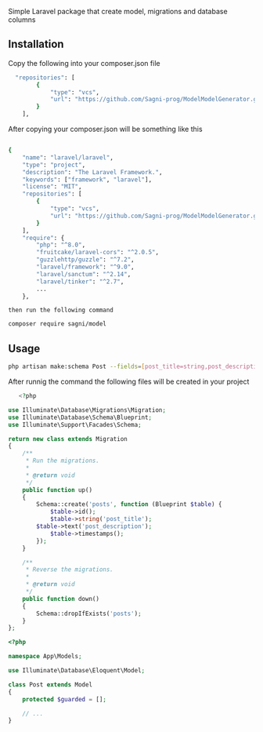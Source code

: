 Simple Laravel package that create model, migrations and database columns 

Installation
------------
Copy the following into your composer.json file
```bash
  "repositories": [
        {
            "type": "vcs",
            "url": "https://github.com/Sagni-prog/ModelModelGenerator.git"
        }
    ],
```

After copying your composer.json will be something like this
```bash

{
    "name": "laravel/laravel",
    "type": "project",
    "description": "The Laravel Framework.",
    "keywords": ["framework", "laravel"],
    "license": "MIT",
    "repositories": [
        {
            "type": "vcs",
            "url": "https://github.com/Sagni-prog/ModelModelGenerator.git"
        }
    ],
    "require": {
        "php": "^8.0",
        "fruitcake/laravel-cors": "^2.0.5",
        "guzzlehttp/guzzle": "^7.2",
        "laravel/framework": "^9.0",
        "laravel/sanctum": "^2.14",
        "laravel/tinker": "^2.7",
        ...
    },
```
    
    then run the following command
    
```bash
composer require sagni/model
```

Usage
----------------
```bash
php artisan make:schema Post --fields=[post_title=string,post_description=text]
```
After runnig the command the following files will be created in your project 
```php
   <?php

use Illuminate\Database\Migrations\Migration;
use Illuminate\Database\Schema\Blueprint;
use Illuminate\Support\Facades\Schema;

return new class extends Migration
{
    /**
     * Run the migrations.
     *
     * @return void
     */
    public function up()
    {
        Schema::create('posts', function (Blueprint $table) {
            $table->id();
            $table->string('post_title');
	    $table->text('post_description');
            $table->timestamps();
        });
    }

    /**
     * Reverse the migrations.
     *
     * @return void
     */
    public function down()
    {
        Schema::dropIfExists('posts');
    }
};
```

```php
<?php

namespace App\Models;

use Illuminate\Database\Eloquent\Model;

class Post extends Model
{
    protected $guarded = [];

    // ...
}

```
